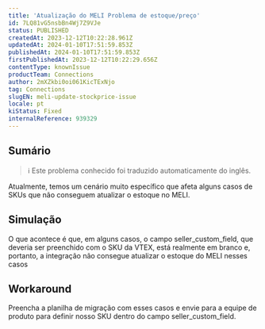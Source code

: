 ```yaml
---
title: 'Atualização do MELI Problema de estoque/preço'
id: 7LQ81vG5nsbBn4Wj7Z9VJe
status: PUBLISHED
createdAt: 2023-12-12T10:22:28.961Z
updatedAt: 2024-01-10T17:51:59.853Z
publishedAt: 2024-01-10T17:51:59.853Z
firstPublishedAt: 2023-12-12T10:22:29.656Z
contentType: knownIssue
productTeam: Connections
author: 2mXZkbi0oi061KicTExNjo
tag: Connections
slugEN: meli-update-stockprice-issue
locale: pt
kiStatus: Fixed
internalReference: 939329
---
```


## Sumário

>ℹ️ Este problema conhecido foi traduzido automaticamente do inglês.



Atualmente, temos um cenário muito específico que afeta alguns casos de SKUs que não conseguem atualizar o estoque no MELI.

## Simulação



O que acontece é que, em alguns casos, o campo seller_custom_field, que deveria ser preenchido com o SKU da VTEX, está realmente em branco e, portanto, a integração não consegue atualizar o estoque do MELI nesses casos

## Workaround


Preencha a planilha de migração com esses casos e envie para a equipe de produto para definir nosso SKU dentro do campo seller_custom_field.





